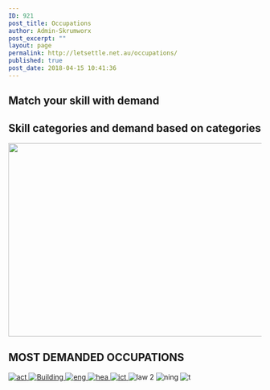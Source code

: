 ```yaml
---
ID: 921
post_title: Occupations
author: Admin-Skrumworx
post_excerpt: ""
layout: page
permalink: http://letsettle.net.au/occupations/
published: true
post_date: 2018-04-15 10:41:36
---
```

<h2>Match your skill with demand</h2>		
			<h2>Skill categories and demand based on categories</h2>		
										<img width="1024" height="385" src="http://letsettle.net.au/wp-content/uploads/2018/03/skillllll-1024x385.png" alt="" srcset="http://letsettle.net.au/wp-content/uploads/2018/03/skillllll-1024x385.png 1024w, http://letsettle.net.au/wp-content/uploads/2018/03/skillllll-300x113.png 300w, http://letsettle.net.au/wp-content/uploads/2018/03/skillllll-768x289.png 768w" sizes="(max-width: 1024px) 100vw, 1024px" />											
			<h2>MOST DEMANDED OCCUPATIONS</h2>		
											<a href=" http://letsettle.net.au/accountancy/" data-elementor-open-lightbox="">
							<img src="http://letsettle.net.au/wp-content/uploads/elementor/thumbs/act-nnqh3djhbiz20bjcrhrkwp9zo4iaqd8b84u1k8co6c.png" title="act" alt="act" />								</a>
											<a href=" http://letsettle.net.au/building-profession/" data-elementor-open-lightbox="">
							<img src="http://letsettle.net.au/wp-content/uploads/elementor/thumbs/Building-nntxxkdnxx6ilhh4umqv13x87b7uk7uq4b4usmrs6c.png" title="Building" alt="Building" />								</a>
											<a href=" http://letsettle.net.au/engineering/ " data-elementor-open-lightbox="">
							<img src="http://letsettle.net.au/wp-content/uploads/elementor/thumbs/eng-nnqhkoqh6oo5tse4oh58bu0lil6nhoycltcyqoonl0.png" title="eng" alt="eng" />								</a>
											<a href=" http://letsettle.net.au/health-profession/" data-elementor-open-lightbox="">
							<img src="http://letsettle.net.au/wp-content/uploads/elementor/thumbs/hea-nnqhumuzikaep7xxl9y37tn7ue5hydg2z1wyl3xnqc.png" title="hea" alt="hea" />								</a>
											<a href="http://letsettle.net.au/ict/" data-elementor-open-lightbox="">
							<img src="http://letsettle.net.au/wp-content/uploads/elementor/thumbs/ict-nnqghc7p3ct1tfjpfyugg9gyax4i9tquv288ip0y1w.png" title="ict" alt="ict" />								</a>
										<img src="http://letsettle.net.au/wp-content/uploads/elementor/thumbs/law-2-nomywtsqal43xneds9iz6ip27onyx6ppyd76dmbfj8.png" title="law 2" alt="law 2" />											
										<img src="http://letsettle.net.au/wp-content/uploads/elementor/thumbs/ning-nnqi1j0dmtq3u9xhc97li30wo46eegt7x655a5pq3o.png" title="ning" alt="ning" />											
										<img src="http://letsettle.net.au/wp-content/uploads/elementor/thumbs/t-nnqi71cbov9lvzxe64xvm6z60f0uilol0fsljjjnms.png" title="t" alt="t" />